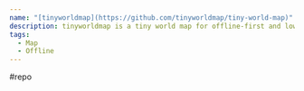 ```yaml
---
name: "[tinyworldmap](https://github.com/tinyworldmap/tiny-world-map)"
description: tinyworldmap is a tiny world map for offline-first and low-bandwidth web apps
tags:
  - Map
  - Offline
---
```

#repo